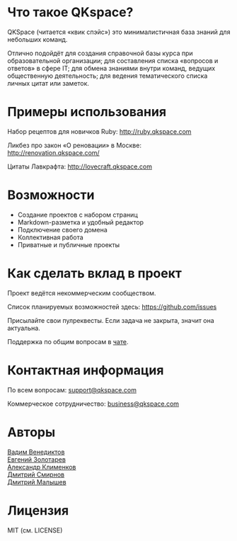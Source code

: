 # Что такое QKspace?

QKSpace (читается «квик спэйс») это минималистичная база знаний для небольших команд.

Отлично подойдёт для создания справочной базы курса при образовательной организации; для составления списка «вопросов и ответов» в сфере IT; для обмена знаниями внутри команд, ведущих общественную деятельность; для ведения тематического списка личных цитат или заметок.

# Примеры использования

Набор рецептов для новичков Ruby: http://ruby.qkspace.com

Ликбез про закон «О реновации» в Москве: http://renovation.qkspace.com/

Цитаты Лавкрафта: http://lovecraft.qkspace.com

# Возможности

* Создание проектов с набором страниц
* Markdown-разметка и удобный редактор
* Подключение своего домена
* Коллективная работа
* Приватные и публичные проекты

# Как сделать вклад в проект

Проект ведётся некоммерческим сообществом.

Список планируемых возможностей здесь: https://github.com/issues

Присылайте свои пулреквесты. Если задача не закрыта, значит она актуальна.

Поддержка по общим вопросам в [чате](https://t.me/qkspace).

# Контактная информация

По всем вопросам: support@qkspace.com

Коммерческое сотрудничество: business@qkspace.com

# Авторы

[Вадим Венедиктов](https://github.com/installero)  
[Евгений Золотарев](https://github.com/EugZol)  
[Александр Клименков](https://github.com/prisioner)  
[Дмитрий Смирнов](https://github.com/vergilsm)  
[Дмитрий Малышев](https://github.com/tenseisan)  

# Лицензия

MIT (см. LICENSE)
